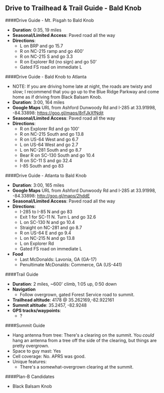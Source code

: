 Drive to Trailhead & Trail Guide - Bald Knob
--------------------------------------------------------
####Drive Guide - Mt. Pisgah to Bald Knob

* **Duration**: 0:35, 19 miles
* **Seasonal/Limited Access**: Paved road all the way
* **Directions**:
    * L on BRP and go 15.7
    * R on NC-215 ramp and go 400'
    * R on NC-215 S and go 3.3
    * R on Explorer Rd (no sign) and go 50'
    * Gated FS road on immediate L

####Drive Guide - Bald Knob to Atlanta

* NOTE: If you are driving home late at night, the roads are twisty and slow; I recommend that you go up to the Blue Ridge Parkway and come home as if driving from Black Balsam Knob.
* **Duration**: 3:00, 164 miles
* **Google Maps** URL from Ashford Dunwoody Rd and I-285 at 33.91998, -84.33898: https://goo.gl/maps/8rFJkXfNdjt
* **Seasonal/Limited Access**: Paved road all the way
* **Directions**:
    * R on Explorer Rd and go 100'
    * R on NC-215 South and go 13.8
    * R on US-64 West and go 6.7
    * L on US-64 West and go 2.7
    * L on NC-281 South and go 8.7
    * Bear R on SC-130 South and go 10.4
    * R on SC-11 S and go 32.4
    * I-85 South and go 83

####Drive Guide - Atlanta to Bald Knob

* **Duration**: 3:00, 165 miles
* **Google Maps** URL from Ashford Dunwoody Rd and I-285 at 33.91998, -84.33898: http://goo.gl/maps/2hddE
* **Seasonal/Limited Access**: Paved road all the way
* **Directions**:
    * I-285 to I-85 N and go 83
    * Exit 1 for SC-11 N. Turn L and go 32.6
    * L on SC-130 N and go 10.4
    * Straight on NC-281 and go 8.7
    * R on US-64 E and go 9.4
    * L on NC-215 N and go 13.8
    * L on Explorer Rd 
    * Gated FS road on immediate L
* **Food**
    * Last McDonalds: Lavonia, GA (GA-17)
    * Penultimate McDonalds: Commerce, GA (US-441)

####Trail Guide

* **Duration**: 2 miles, ~600' climb, 1:05 up, 0:50 down
* **Navigation**
    * Follow overgrown, gated Forest Service road to summit.
* **Trailhead altitude**: 4178 @ 35.262169,-82.922161
* **Summit altitude**: 35.2457, -82.9248
* **GPS tracks/waypoints**:
    * ?

####Summit Guide

* Hang antenna from tree: There's a clearing on the summit.  You *could* hang an antenna from a tree off the side of the clearing, but things are pretty overgrown.
* Space to guy mast: Yes
* Cell coverage: No.  APRS was good.
* Unique features:
    * There's a somewhat-overgrown clearing at the summit.

####Plan-B Candidates

* Black Balsam Knob
